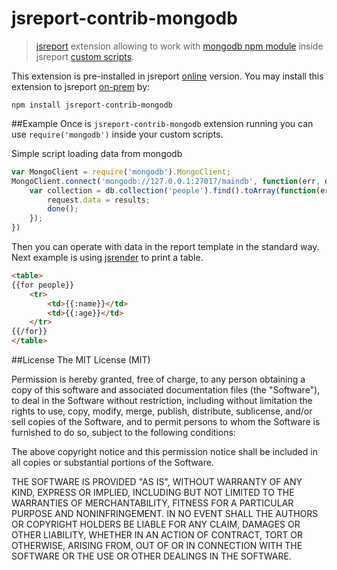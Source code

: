# jsreport-contrib-mongodb

> [jsreport](https://github.com/jsreport/jsreport) extension allowing to work with [mongodb npm module](https://github.com/mongodb/node-mongodb-native) inside jsreport [custom scripts](http://jsreport.net/learn/scripts).

This extension is pre-installed in jsreport [online](http://jsreport.net/online) version. You may install this extension to jsreport [on-prem](http://jsreport.net/on-prem) by:
```
npm install jsreport-contrib-mongodb
```

##Example
Once is `jsreport-contrib-mongodb` extension running you can use `require('mongodb')` inside your custom scripts.

Simple script loading data from mongodb

```javascript
var MongoClient = require('mongodb').MongoClient; 
MongoClient.connect('mongodb://127.0.0.1:27017/maindb', function(err, db) {
	var collection = db.collection('people').find().toArray(function(err, results) {
		request.data = results;
		done();
	});
})
```

Then you can operate with data in the report template in the standard way. Next example is using [jsrender](http://jsreport.net/learn/jsrender) to print a table.
```html
<table>	
{{for people}}
	<tr>
		<td>{{:name}}</td>
		<td>{{:age}}</td>
	</tr>
{{/for}}
</table>
```


##License
The MIT License (MIT)

Permission is hereby granted, free of charge, to any person obtaining a copy
of this software and associated documentation files (the "Software"), to deal
in the Software without restriction, including without limitation the rights
to use, copy, modify, merge, publish, distribute, sublicense, and/or sell
copies of the Software, and to permit persons to whom the Software is
furnished to do so, subject to the following conditions:

The above copyright notice and this permission notice shall be included in all
copies or substantial portions of the Software.

THE SOFTWARE IS PROVIDED "AS IS", WITHOUT WARRANTY OF ANY KIND, EXPRESS OR
IMPLIED, INCLUDING BUT NOT LIMITED TO THE WARRANTIES OF MERCHANTABILITY,
FITNESS FOR A PARTICULAR PURPOSE AND NONINFRINGEMENT. IN NO EVENT SHALL THE
AUTHORS OR COPYRIGHT HOLDERS BE LIABLE FOR ANY CLAIM, DAMAGES OR OTHER
LIABILITY, WHETHER IN AN ACTION OF CONTRACT, TORT OR OTHERWISE, ARISING FROM,
OUT OF OR IN CONNECTION WITH THE SOFTWARE OR THE USE OR OTHER DEALINGS IN THE
SOFTWARE.
